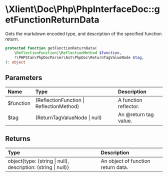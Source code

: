 # \\Xlient\\Doc\\Php\\PhpInterfaceDoc::getFunctionReturnData

Gets the markdown encoded type, and description of the specified function return.

```php
protected function getFunctionReturnData(
    \ReflectionFunction|\ReflectionMethod $function,
    ?\PHPStan\PhpDocParser\Ast\PhpDoc\ReturnTagValueNode $tag,
): object
```

## Parameters

| Name | Type | Description |
| :--- | :--- | :--- |
| $function | \(ReflectionFunction \| ReflectionMethod\) | A function reflector. |
| $tag | \(ReturnTagValueNode \| null\) | An \@return tag value. |

## Returns

| Type | Description |
| :--- | :--- |
| object\{type: \(string \| null\), description: \(string \| null\)\} | An object of function return data. |
